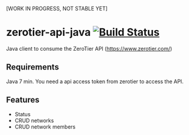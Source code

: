 [WORK IN PROGRESS, NOT STABLE YET]
# zerotier-api-java [![Build Status](https://travis-ci.org/edouardswiac/zerotier-api-java.svg?branch=master)](https://travis-ci.org/edouardswiac/zerotier-api-java)
Java client to consume the ZeroTier API (https://www.zerotier.com/)

## Requirements
Java 7 min. You need a api access token from zerotier to access the API.

## Features
- Status
- CRUD networks
- CRUD network members
